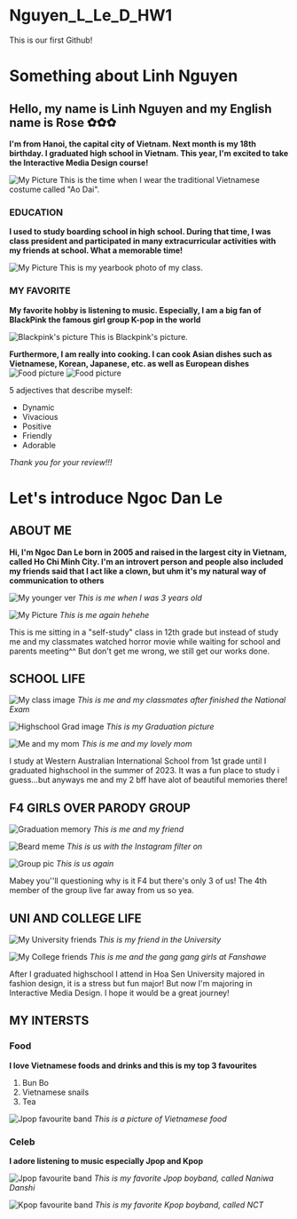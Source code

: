 # Nguyen_L_Le_D_HW1
This is our first Github!
# Something about Linh Nguyen

## Hello, my name is Linh Nguyen and my English name is Rose ✿✿✿

**I'm from Hanoi, the capital city of Vietnam. Next month is my 18th birthday. I graduated high school in Vietnam. This year, I'm excited to take the Interactive Media Design course!**


![My Picture](images/IMG_5268.JPG)
This is the time when I wear the traditional Vietnamese costume called "Ao Dai".


### EDUCATION
**I used to study boarding school in high school. During that time, I was class president and participated in many extracurricular activities with my friends at school. What a memorable time!**


![My Picture](images/IMG_2409.JPG)
This is my yearbook photo of my class.


### MY FAVORITE
**My favorite hobby is listening to music. Especially, I am a big fan of BlackPink the famous girl group K-pop in the world**


![Blackpink's picture](images/R1364Blackpink-Opener.jpg.webp)
This is Blackpink's picture.


**Furthermore, I am really into cooking. I can cook Asian dishes such as Vietnamese, Korean, Japanese, etc. as well as European dishes**
![Food picture](images/wang1.jpg)
![Food picture](images/full-table-delicious-european-foods-drinks-dinner-party-top-view_641503-84121.jpg.avif)


5 adjectives that describe myself:
- Dynamic
- Vivacious
- Positive
- Friendly
- Adorable


*Thank you for your review!!!*





# Let's introduce Ngoc Dan Le



## ABOUT ME


**Hi, I'm Ngoc Dan Le born in 2005 and raised in the largest city in Vietnam, called Ho Chi Minh City. I'm an introvert person and people also included my friends said that I act like a clown, but uhm it's my natural way of communication to others**

![My younger ver](images/youngme.jpg)
*This is me when I was 3 years old*


![My Picture](images/z5891182095933_cb92784352c1375f3b5790fbb6dcf1a5.jpg)
*This is me again hehehe*

This is me sitting in a "self-study" class in 12th grade but instead of study me and my classmates watched horror movie while waiting for school and parents meeting^^ But don't get me wrong, we still get our works done.



## SCHOOL LIFE

![My class image](images/classpic.jpg)
*This is me and my classmates after finished the National Exam*

![Highschool Grad image](images/z5891760087741_80c0d7a3b615b8331e20c8b8c2c6c3de.jpg)
  *This is my Graduation picture*

![Me and my mom](images/momandme.jpg)
*This is me and my lovely mom*


I study at Western Australian International School from 1st grade until I graduated highschool in the summer of 2023. It was a fun place to study i guess...but anyways me and my 2 bff have alot of beautiful memories there!


## F4 GIRLS OVER PARODY GROUP

![Graduation memory](images/bffpic.jpg)
*This is me and my friend*

![Beard meme](images/memepic.jpg)
*This is us with the Instagram filter on*

![Group pic](images/3%20of%204.jpg)
*This is us again*

Mabey you''ll questioning why is it F4 but there's only 3 of us! The 4th member of the group live far away from us so yea.



## UNI AND COLLEGE LIFE

![My University friends](images/z5891246554551_6b4fd6a3672772b70ec5450864e89744.jpg)
*This is my friend in the University*

![My College friends](images/z5892036865672_20b75d898e25ea0a94c539116c22f218.jpg)
*This is me and the gang gang girls at Fanshawe*


After I graduated highschool I attend in Hoa Sen University majored in fashion design, it is a stress but fun major! But now I'm majoring in Interactive Media Design. I hope it would be a great journey!




## MY INTERSTS

### Food

**I love Vietnamese foods and drinks and this is my top 3 favourites**
1. Bun Bo
2. Vietnamese snails
3. Tea


![Jpop favourite band](images/l-intro-1683568116.jpg)
*This is a picture of Vietnamese food*


### Celeb

**I adore listening to music especially Jpop and Kpop**

![Jpop favourite band](images/z5891871916049_c26241f9949df8b24c80ab9ef80b30d9.jpg)
*This is my favorite Jpop boyband, called Naniwa Danshi*

![Kpop favourite band](images/NCT-3.jpg)
*This is my favorite Kpop boyband, called NCT*
